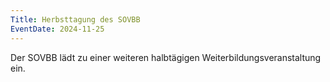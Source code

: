 ```yaml
---
Title: Herbsttagung des SOVBB
EventDate: 2024-11-25
---
```

Der SOVBB lädt zu einer weiteren halbtägigen Weiterbildungsveranstaltung ein.